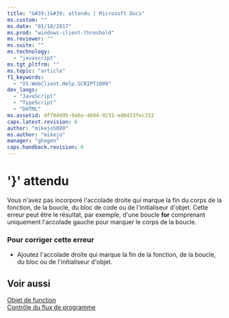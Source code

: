 ```yaml
---
title: "&#39;}&#39; attendu | Microsoft Docs"
ms.custom: ""
ms.date: "01/18/2017"
ms.prod: "windows-client-threshold"
ms.reviewer: ""
ms.suite: ""
ms.technology: 
  - "javascript"
ms.tgt_pltfrm: ""
ms.topic: "article"
f1_keywords: 
  - "VS.WebClient.Help.SCRIPT1009"
dev_langs: 
  - "JavaScript"
  - "TypeScript"
  - "DHTML"
ms.assetid: dff04495-9a6e-4604-9231-e40433fec152
caps.latest.revision: 6
author: "mikejo5000"
ms.author: "mikejo"
manager: "ghogen"
caps.handback.revision: 6
---
```

# &#39;}&#39; attendu
Vous n'avez pas incorporé l'accolade droite qui marque la fin du corps de la fonction, de la boucle, du bloc de code ou de l'initialiseur d'objet.  Cette erreur peut être le résultat, par exemple, d'une boucle **for** comprenant uniquement l'accolade gauche pour marquer le corps de la boucle.  
  
### Pour corriger cette erreur  
  
-   Ajoutez l'accolade droite qui marque la fin de la fonction, de la boucle, du bloc ou de l'initialiseur d'objet.  
  
## Voir aussi  
 [Objet de function](../../javascript/reference/function-object-javascript.md)   
 [Contrôle du flux de programme](../../javascript/controlling-program-flow-javascript.md)